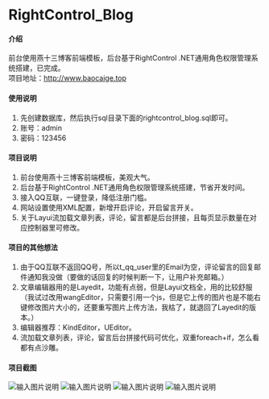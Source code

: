 # RightControl_Blog

#### 介绍
前台使用燕十三博客前端模板，后台基于RightControl .NET通用角色权限管理系统搭建，已完成。<br>
项目地址：http://www.baocaige.top

#### 使用说明

1. 先创建数据库，然后执行sql目录下面的rightcontrol_blog.sql即可。
2. 账号：admin
3. 密码：123456

#### 项目说明

1. 前台使用燕十三博客前端模板，美观大气。
2. 后台基于RightControl .NET通用角色权限管理系统搭建，节省开发时间。
3. 接入QQ互联，一键登录，降低注册门槛。
4. 网站设置使用XML配置，新增开启评论，开启留言开关。
5. 关于Layui流加载文章列表，评论，留言都是后台拼接，且每页显示数量在对应控制器里可修改。


#### 项目的其他想法

1. 由于QQ互联不返回QQ号，所以t_qq_user里的Email为空，评论留言的回复邮件通知我没做（要做的话回复的时候判断一下，让用户补充邮箱。）
2. 文章编辑器用的是Layedit，功能有点弱，但是Layui文档全，用的比较舒服（我试过改用wangEditor，只需要引用一个js，但是它上传的图片也是不能右键修改图片大小的，还要重写图片上传方法，我枯了，就退回了Layedit的版本。）
3. 编辑器推荐：KindEditor，UEditor。
4. 流加载文章列表，评论，留言后台拼接代码可优化，双重foreach+if，怎么看都有点沙雕。

#### 项目截图
![输入图片说明](https://images.gitee.com/uploads/images/2019/0730/001705_92a610e2_1130037.png "1.png")
![输入图片说明](https://images.gitee.com/uploads/images/2019/0730/001712_84d46d7f_1130037.png "2.png")
![输入图片说明](https://images.gitee.com/uploads/images/2019/0730/001500_cb7484df_1130037.png "3.png")
![输入图片说明](https://images.gitee.com/uploads/images/2019/0730/001508_6f04a175_1130037.png "4.png")